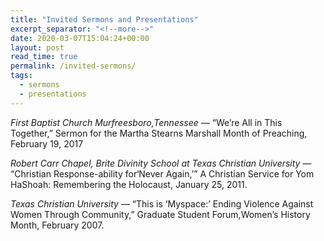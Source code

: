 ```yaml
---
title: "Invited Sermons and Presentations"
excerpt_separator: "<!--more-->"
date: 2020-03-07T15:04:24+00:00
layout: post
read_time: true
permalink: /invited-sermons/
tags:
  - sermons
  - presentations
---
```


_First Baptist Church Murfreesboro,Tennessee_ &mdash; “We’re All in This Together,” Sermon for the Martha Stearns Marshall Month of Preaching, February 19, 2017

_Robert Carr Chapel, Brite Divinity School at Texas Christian University_ &mdash; “Christian Response-ability for‘Never Again,’” A Christian Service for Yom HaShoah: Remembering the Holocaust, January 25, 2011.

_Texas Christian University_ &mdash; “This is ‘Myspace:’ Ending Violence Against Women Through Community,” Graduate Student Forum,Women’s History Month, February 2007.
